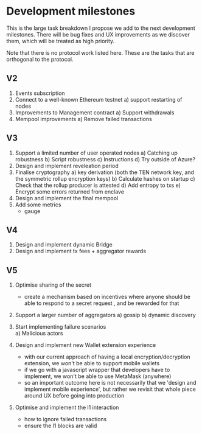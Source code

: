 # Development milestones

This is the large task breakdown I propose we add to the next development milestones.
There will be bug fixes and UX improvements as we discover them, which will be treated as high priority.

Note that there is no protocol work listed here. These are the tasks that are orthogonal to the protocol.


## V2
1. Events subscription
2. Connect to a well-known Ethereum testnet
   a) support restarting of nodes
3. Improvements to Management contract
   a) Support withdrawals
4. Mempool improvements
   a) Remove failed transactions


## V3
1. Support a limited number of user operated nodes
   a) Catching up robustness
   b) Script robustness
   c) Instructions
   d) Try outside of Azure?
2. Design and implement reveleation period
3. Finalise cryptography
   a) key derivation (both the TEN network key, and the symmetric rollup encryption keys) 
   b) Calculate hashes on startup
   c) Check that the rollup producer is attested
   d) Add entropy to txs
   e) Encrypt some errors returned from enclave
4. Design and implement the final mempool
5. Add some metrics
    - gauge


## V4
1. Design and implement dynamic Bridge
2. Design and implement tx fees + aggregator rewards


## V5
1. Optimise sharing of the secret
   - create a mechanism based on incentives where anyone should be able to respond to a secret request , and be rewarded for that 
2. Support a larger number of aggregators
   a) gossip
   b) dynamic discovery

3. Start implementing failure scenarios 	
   a) Malicious actors

4. Design and implement new Wallet extension experience
   - with our current approach of having a local encryption/decryption extension, we won't be able to support mobile wallets
   - if we go with a javascript wrapper that developers have to implement, we won't be able to use MetaMask (anywhere)
   - so an important outcome here is not necessarily that we 'design and implement mobile experience', but rather we revisit that whole piece around UX before going into production

5. Optimise and implement the l1 interaction
    - how to ignore failed transactions
    - ensure the l1 blocks are valid	